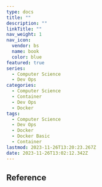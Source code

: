 ```yaml
---
type: docs
title: ""
description: ""
linkTitle: ""
nav_weight: 1
nav_icon:
  vendor: bs
  name: book
  color: blue
featured: true
series:
  - Computer Science
  - Dev Ops
categories:
  - Computer Science
  - Container
  - Dev Ops
  - Docker
tags:
  - Computer Science
  - Dev Ops
  - Docker
  - Docker Basic
  - Container
lastmod: 2023-11-26T13:20:23.267Z
date: 2023-11-26T13:02:12.342Z
---
```


## Reference
